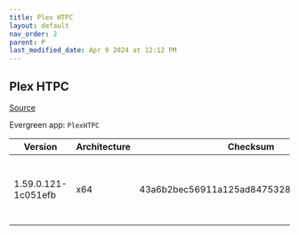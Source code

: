 ```yaml
---
title: Plex HTPC
layout: default
nav_order: 2
parent: P
last_modified_date: Apr 9 2024 at 12:12 PM
---
```


## Plex HTPC

[Source](https://www.plex.tv/media-server-downloads/)

Evergreen app: `PlexHTPC`

| Version             | Architecture | Checksum                                 | URI                                                                                                                                                                                                      |
| ------------------- | ------------ | ---------------------------------------- | -------------------------------------------------------------------------------------------------------------------------------------------------------------------------------------------------------- |
| 1.59.0.121-1c051efb | x64          | 43a6b2bec56911a125ad847532892e37d1a81e9a | [https://downloads.plex.tv/htpc/1.59.0.121-1c051efb/windows/PlexHTPC-1.59.0.121-1c051efb-x86_64.exe](https://downloads.plex.tv/htpc/1.59.0.121-1c051efb/windows/PlexHTPC-1.59.0.121-1c051efb-x86_64.exe) |
